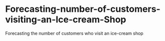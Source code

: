 # Forecasting-number-of-customers-visiting-an-Ice-cream-Shop
Forecasting the number of customers who visit an ice-cream shop
